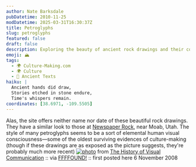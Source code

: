 ```yaml
---
author: Nate Barksdale
pubDatetime: 2010-11-25
modDatetime: 2025-03-31T16:30:37Z
title: Petroglyphs
slug: petroglyphs
featured: false
draft: false
description: Exploring the beauty of ancient rock drawings and their connection to early human culture.
emoji: 🏔️
tags:
  - 🌍 Culture-Making.com
  - 🌍 Culture
  - 📜 Ancient Texts
haiku: |
  Ancient hands did draw,  
  Stories etched in stone endure,  
  Time's whispers remain.
coordinates: [38.6971, -109.5505]
---
```


Alas, the site offers neither name nor date of these beautiful rock drawings. They have a similar look to those at [Newspaper Rock](http://en.wikipedia.org/wiki/Newspaper_Rock_State_Historic_Monument), near Moab, Utah. The style of many petroglyphs seems to be a sort of elemental human visual consciousness—some of the oldest surviving evidences of culture-making (though if these drawings are as exposed as the picture suggests, they're probably much more recent)
[![photo](http://culture-making.com/media/petro01.jpg)](http://www.citrinitas.com/history_of_viscom/rockandcaves.html)
from [The History of Visual Communication](https://www.google.com/search?q=%22The%20History%20of%20Visual%20Communication%22%20citrinitas.com) :: via [FFFFOUND!](http://web.archive.org/web/20170507231737/http://ffffound.com/image/6f01721c1a677b91f5fc2158822f944709bbbc67) :: first posted here 6 November 2008
